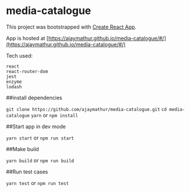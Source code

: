 # media-catalogue

This project was bootstrapped with [Create React App](https://github.com/facebookincubator/create-react-app).

App is hosted at [https://ajaymathur.github.io/media-catalogue/#/](https://ajaymathur.github.io/media-catalogue/#/)

Tech used:

    react
    react-router-dom
    jest
    enzyme
    lodash   

##install dependencies

`git clone https://github.com/ajaymathur/media-catalogue.git`
`cd media-catalogue`
`yarn` or `npm install`
 
##Start app in dev mode
    
`yarn start` or `npm run start`
  
##Make build
    
`yarn build` or `npm run build`

##Run test cases

`yarn test` or `npm run test`
